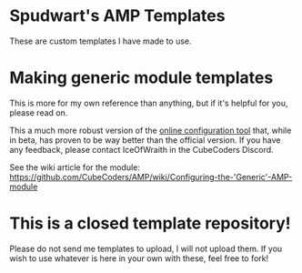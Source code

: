 # Spudwart's AMP Templates
These are custom templates I have made to use.

# Making generic module templates
This is more for my own reference than anything, but if it's helpful for you, please read on.

This a much more robust version of the [online configuration tool](https://iceofwraith.github.io/GenericConfigGen/) that, while in beta, has proven to be way better than the official version. If you have any feedback, please contact IceOfWraith in the CubeCoders Discord.

See the wiki article for the module: https://github.com/CubeCoders/AMP/wiki/Configuring-the-'Generic'-AMP-module

# This is a closed template repository!
Please do not send me templates to upload, I will not upload them. If you wish to use whatever is here in your own with these, feel free to fork!
